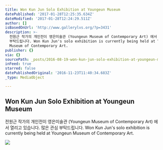```yaml
---
title: Won Kun Jun Solo Exhibition at Youngeun Museum
datePublished: '2017-01-28T12:25:35.634Z'
dateModified: '2017-01-28T12:24:29.511Z'
author: []
isBasedOnUrl: 'http://www.gallerylvs.org/?p=3431'
description: >-
  전원근 작가의 개인전이 영은미술관 (Youngeun Museum of Contemporary Art) 에서 열리고 있습니다. 많은 관심
  부탁드립니다. Won Kun Jun's solo exhibition is currently being held at Youngeun
  Museum of Contemporary Art.
publisher: {}
via: {}
sourcePath: _posts/2016-08-19-won-kun-jun-solo-exhibition-at-youngeun-museum.md
inFeed: true
starred: false
datePublishedOriginal: '2016-11-23T11:40:34.683Z'
_type: MediaObject

---
```

<article style=""><h1>Won Kun Jun Solo Exhibition at Youngeun Museum</h1><p>전원근 작가의 개인전이 영은미술관 (Youngeun Museum of Contemporary Art) 에서 열리고 있습니다. 많은 관심 부탁드립니다. Won Kun Jun's solo exhibition is currently being held at Youngeun Museum of Contemporary Art.</p><img src="http://www.gallerylvs.org/wp-content/uploads/2016/07/KakaoTalk_20160723_134827564.jpg" /></article>